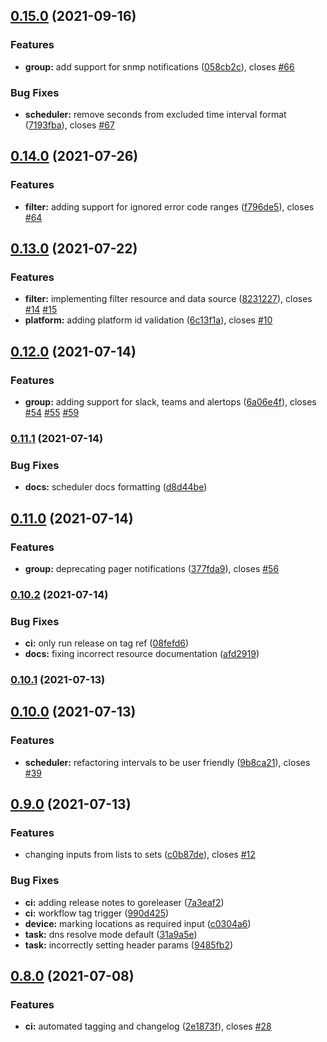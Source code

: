 ## [0.15.0](https://github.com/rymancl/terraform-provider-dotcommonitor/compare/v0.14.0...v0.15.0) (2021-09-16)


### Features

* **group:** add support for snmp notifications ([058cb2c](https://github.com/rymancl/terraform-provider-dotcommonitor/commit/058cb2c0a362956c0e519e337c479c38801cd0ff)), closes [#66](https://github.com/rymancl/terraform-provider-dotcommonitor/issues/66)


### Bug Fixes

* **scheduler:** remove seconds from excluded time interval format ([7193fba](https://github.com/rymancl/terraform-provider-dotcommonitor/commit/7193fba4957df09883c0983e52e55dbbf1a51097)), closes [#67](https://github.com/rymancl/terraform-provider-dotcommonitor/issues/67)

## [0.14.0](https://github.com/rymancl/terraform-provider-dotcommonitor/compare/v0.13.0...v0.14.0) (2021-07-26)


### Features

* **filter:** adding support for ignored error code ranges ([f796de5](https://github.com/rymancl/terraform-provider-dotcommonitor/commit/f796de5030c7ac62e6d5240d1e6d99896d204ee6)), closes [#64](https://github.com/rymancl/terraform-provider-dotcommonitor/issues/64)

## [0.13.0](https://github.com/rymancl/terraform-provider-dotcommonitor/compare/v0.12.0...v0.13.0) (2021-07-22)


### Features

* **filter:** implementing filter resource and data source ([8231227](https://github.com/rymancl/terraform-provider-dotcommonitor/commit/8231227e4a6d1c4130e805508ce807be858b20dd)), closes [#14](https://github.com/rymancl/terraform-provider-dotcommonitor/issues/14) [#15](https://github.com/rymancl/terraform-provider-dotcommonitor/issues/15)
* **platform:** adding platform id validation ([6c13f1a](https://github.com/rymancl/terraform-provider-dotcommonitor/commit/6c13f1a46fdc10272293dfadb8642ade28e94850)), closes [#10](https://github.com/rymancl/terraform-provider-dotcommonitor/issues/10)

## [0.12.0](https://github.com/rymancl/terraform-provider-dotcommonitor/compare/v0.11.1...v0.12.0) (2021-07-14)


### Features

* **group:** adding support for slack, teams and alertops ([6a06e4f](https://github.com/rymancl/terraform-provider-dotcommonitor/commit/6a06e4f6cce9e9b936e56833bb2565cf578c9f25)), closes [#54](https://github.com/rymancl/terraform-provider-dotcommonitor/issues/54) [#55](https://github.com/rymancl/terraform-provider-dotcommonitor/issues/55) [#59](https://github.com/rymancl/terraform-provider-dotcommonitor/issues/59)

### [0.11.1](https://github.com/rymancl/terraform-provider-dotcommonitor/compare/v0.11.0...v0.11.1) (2021-07-14)


### Bug Fixes

* **docs:** scheduler docs formatting ([d8d44be](https://github.com/rymancl/terraform-provider-dotcommonitor/commit/d8d44bea0a0d98ea58d4c69054099a47676f46e9))

## [0.11.0](https://github.com/rymancl/terraform-provider-dotcommonitor/compare/v0.10.2...v0.11.0) (2021-07-14)


### Features

* **group:** deprecating pager notifications ([377fda9](https://github.com/rymancl/terraform-provider-dotcommonitor/commit/377fda9018c40e1ef94d14b226ebbe2e7912960b)), closes [#56](https://github.com/rymancl/terraform-provider-dotcommonitor/issues/56)

### [0.10.2](https://github.com/rymancl/terraform-provider-dotcommonitor/compare/v0.10.1...v0.10.2) (2021-07-14)


### Bug Fixes

* **ci:** only run release on tag ref ([08fefd6](https://github.com/rymancl/terraform-provider-dotcommonitor/commit/08fefd6c46a9de73868b07f785f38301e6dec1aa))
* **docs:** fixing incorrect resource documentation ([afd2919](https://github.com/rymancl/terraform-provider-dotcommonitor/commit/afd2919381bcae6b3bc2ea5c5fe5cab7d4bf907f))

### [0.10.1](https://github.com/rymancl/terraform-provider-dotcommonitor/compare/v0.10.0...v0.10.1) (2021-07-13)

## [0.10.0](https://github.com/rymancl/terraform-provider-dotcommonitor/compare/v0.9.0...v0.10.0) (2021-07-13)


### Features

* **scheduler:** refactoring intervals to be user friendly ([9b8ca21](https://github.com/rymancl/terraform-provider-dotcommonitor/commit/9b8ca21c1b29ce485dad69be86b0867f0d7ba330)), closes [#39](https://github.com/rymancl/terraform-provider-dotcommonitor/issues/39)

## [0.9.0](https://github.com/rymancl/terraform-provider-dotcommonitor/compare/v0.8.8...v0.9.0) (2021-07-13)


### Features

* changing inputs from lists to sets ([c0b87de](https://github.com/rymancl/terraform-provider-dotcommonitor/commit/c0b87de4ad0490f481263da3fb682d2ca4c21f11)), closes [#12](https://github.com/rymancl/terraform-provider-dotcommonitor/issues/12)


### Bug Fixes

* **ci:** adding release notes to goreleaser ([7a3eaf2](https://github.com/rymancl/terraform-provider-dotcommonitor/commit/7a3eaf208e1a8482887ad6616c450cf8cc4fea45))
* **ci:** workflow tag trigger ([990d425](https://github.com/rymancl/terraform-provider-dotcommonitor/commit/990d4255fc0ed448d5b9e56d1112f4e8c2bc79d7))
* **device:** marking locations as required input ([c0304a6](https://github.com/rymancl/terraform-provider-dotcommonitor/commit/c0304a69f73651bd7e43ada0f82f5213d5ec51b5))
* **task:** dns resolve mode default ([31a9a5e](https://github.com/rymancl/terraform-provider-dotcommonitor/commit/31a9a5ede70a2d3391f135fbfbe75341c8cfe9de))
* **task:** incorrectly setting header params ([9485fb2](https://github.com/rymancl/terraform-provider-dotcommonitor/commit/9485fb234b722f6fed6f69fc4765930d08fe7ae9))

## [0.8.0](https://github.com/rymancl/terraform-provider-dotcommonitor/compare/v0.7.0...v0.8.0) (2021-07-08)


### Features

* **ci:** automated tagging and changelog ([2e1873f](https://github.com/rymancl/terraform-provider-dotcommonitor/commit/2e1873f5af1b4915f008477b48c8fe08a19c7973)), closes [#28](https://github.com/rymancl/terraform-provider-dotcommonitor/issues/28)
